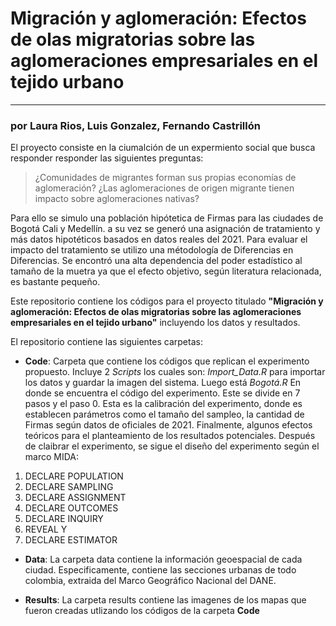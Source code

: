 # Migración y aglomeración: Efectos de olas migratorias sobre las aglomeraciones empresariales en el tejido urbano
---
### por Laura Rios, Luis Gonzalez, Fernando Castrillón

El proyecto consiste en la ciumalción de un expermiento social que busca responder responder las siguientes preguntas:

> ¿Comunidades de migrantes forman sus propias economías de aglomeración?
> ¿Las aglomeraciones de origen migrante tienen impacto sobre aglomeraciones nativas?

Para ello se simulo una población hipótetica de Firmas para las ciudades de Bogotá Cali y Medellín. a su vez se generó una asignación de tratamiento y más datos hipotéticos basados en datos reales del 2021. Para evaluar el impacto del tratamiento se utilizo una métodología de Diferencias en Diferencias. Se encontró una alta dependencia del poder estadístico al tamaño de la muetra ya que el efecto objetivo, según literatura relacionada, es bastante pequeño.

Este repositorio contiene los códigos para el proyecto titulado **"Migración y aglomeración: Efectos de olas migratorias sobre las aglomeraciones empresariales en el tejido urbano"** incluyendo los datos y resultados.

El repositorio contiene las siguientes carpetas:

- **Code**: Carpeta que contiene los códigos que replican el experimento propuesto. Incluye 2 *Scripts* los cuales son: *Import_Data.R* para  importar los datos y guardar la imagen del sistema. Luego está *Bogotá.R* En donde se encuentra el código del experimento. Este se divide en 7 pasos y el paso 0. Esta es la calibración del experimento, donde es establecen parámetros como el tamaño del sampleo, la cantidad de Firmas según datos de oficiales de 2021. Finalmente, algunos efectos teóricos para el planteamiento de los resultados potenciales. Después de claibrar el experimento, se sigue el diseño del experimento según el marco MIDA:

1. DECLARE POPULATION
2. DECLARE SAMPLING
3. DECLARE ASSIGNMENT
4. DECLARE OUTCOMES
5. DECLARE INQUIRY
6. REVEAL Y
7. DECLARE ESTIMATOR

- **Data**: La carpeta data contiene la información geoespacial de cada ciudad. Especificamente, contiene las secciones urbanas de todo colombia, extraida del Marco Geográfico Nacional del DANE.

- **Results**: La carpeta results contiene las imagenes de los mapas que fueron creadas utlizando los códigos de la carpeta **Code**
